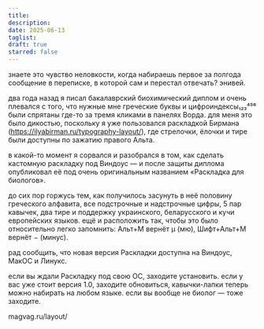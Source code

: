 ```yaml
---
title: 
description: 
date: 2025-06-13
taglist: 
draft: true
starred: false
---
```

знаете это чувство неловкости, когда набираешь первое за полгода сообщение в переписке, в которой сам и перестал отвечать? энивей.

два года назад я писал бакалаврский биохимический диплом и очень плевался с того, что нужные мне греческие буквы и цифроиндексы₁₂₃⁴⁵⁶ были спрятаны где-то за тремя кликами в панелях Ворда. для меня это было дикостью, поскольку я уже пользовался раскладкой Бирмана (https://ilyabirman.ru/typography-layout/), где стрелочки, ёлочки и тире были доступны по зажатию правого Альта.

в какой-то момент я сорвался и разобрался в том, как сделать кастомную раскладку под Виндоус — и после защиты диплома опубликовал её под очень оригинальным названием «Раскладка для биологов».

до сих пор горжусь тем, как получилось засунуть в неё половину греческого алфавита, все подстрочные и надстрочные цифры, 5 пар кавычек, два тире и поддержку украинского, беларусского и кучи европейских языков. ещё и расположить так, чтобы это было относительно легко запомнить: Альт+M вернёт μ (мю), Шифт+Альт+М вернёт − (минус).

рад сообщить, что новая версия Раскладки доступна на Виндоус, МакОС и Линукс. 

если вы ждали Раскладку под свою ОС, заходите установить.
если у вас уже стоит версия 1.0, заходите обновиться, кавычки-лапки теперь можно набирать на любом языке.
если вы вообще не биолог — тоже заходите.

magvag.ru/layout/